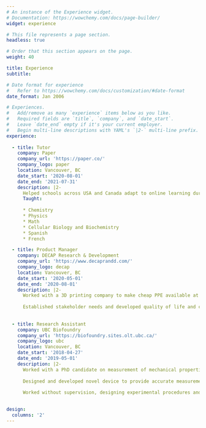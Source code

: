 ```yaml
---
# An instance of the Experience widget.
# Documentation: https://wowchemy.com/docs/page-builder/
widget: experience

# This file represents a page section.
headless: true

# Order that this section appears on the page.
weight: 40

title: Experience
subtitle:

# Date format for experience
#   Refer to https://wowchemy.com/docs/customization/#date-format
date_format: Jan 2006

# Experiences.
#   Add/remove as many `experience` items below as you like.
#   Required fields are `title`, `company`, and `date_start`.
#   Leave `date_end` empty if it's your current employer.
#   Begin multi-line descriptions with YAML's `|2-` multi-line prefix.
experience:
  
  - title: Tutor
    company: Paper
    company_url: 'https://paper.co/'
    company_logo: paper
    location: Vancouver, BC
    date_start: '2020-08-01'
    date_end: '2021-07-31'
    description: |2- 
      Helped schools across USA and Canada adapt to online learning during the COVID-19 pandemic by providing 24/7 support to students.
      Taught:
      
      * Chemistry
      * Physics
      * Math
      * Cellular Biology and Biochemistry
      * Spanish
      * French

  - title: Product Manager
    company: DECAP Research & Development
    company_url: 'https://www.decaprandd.com/'
    company_logo: decap
    location: Vancouver, BC
    date_start: '2020-05-01'
    date_end: '2020-08-01'
    description: |2-
      Worked with a 3D printing company to make cheap PPE available at the start of the COVID-19 pandemic. 
      
      Established stakeholder needs and developed quality of life and comfort improvements without sacrificing safety.
      
      
  - title: Research Assistant
    company: UBC Biofoundry
    company_url: 'https://biofoundry.sites.olt.ubc.ca/'
    company_logo: ubc
    location: Vancouver, BC
    date_start: '2018-04-27'
    date_end: '2019-05-01'
    description: |2-
      Worked with a PhD candidate on measurement of mechanical properties of viscoelastic neural cells.
      
      Designed and developed novel device to provide accurate measurements, reducing price by 80% compared to existing prototype while improving accuracy.
      
      Worked without supervision, designing experimental procedures and collecting and analyzing data to validate the device.
      

design:
  columns: '2'
---
```

